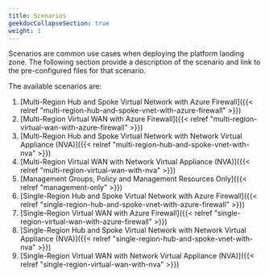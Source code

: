 ```yaml
---
title: Scenarios
geekdocCollapseSection: true
weight: 1
---
```


Scenarios are common use cases when deploying the platform landing zone. The following section provide a description of the scenario and link to the pre-configured files for that scenario.

The available scenarios are:

1. [Multi-Region Hub and Spoke Virtual Network with Azure Firewall]({{< relref "multi-region-hub-and-spoke-vnet-with-azure-firewall" >}})
1. [Multi-Region Virtual WAN with Azure Firewall]({{< relref "multi-region-virtual-wan-with-azure-firewall" >}})
1. [Multi-Region Hub and Spoke Virtual Network with Network Virtual Appliance (NVA)]({{< relref "multi-region-hub-and-spoke-vnet-with-nva" >}})
1. [Multi-Region Virtual WAN with Network Virtual Appliance (NVA)]({{< relref "multi-region-virtual-wan-with-nva" >}})
1. [Management Groups, Policy and Management Resources Only]({{< relref "management-only" >}})
1. [Single-Region Hub and Spoke Virtual Network with Azure Firewall]({{< relref "single-region-hub-and-spoke-vnet-with-azure-firewall" >}})
1. [Single-Region Virtual WAN with Azure Firewall]({{< relref "single-region-virtual-wan-with-azure-firewall" >}})
1. [Single-Region Hub and Spoke Virtual Network with Network Virtual Appliance (NVA)]({{< relref "single-region-hub-and-spoke-vnet-with-nva" >}})
1. [Single-Region Virtual WAN with Network Virtual Appliance (NVA)]({{< relref "single-region-virtual-wan-with-nva" >}})
